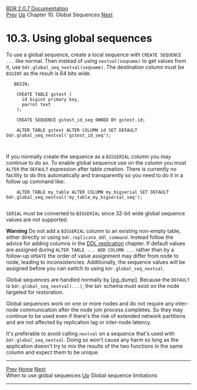   [BDR 2.0.7 Documentation](README.md)                                                                                                                          
  [Prev](global-sequences-when.md "When to use global sequences")   [Up](global-sequences.md)    Chapter 10. Global Sequences    [Next](global-sequence-limitations.md "Global sequence limitations")  


# 10.3. Using global sequences

To use a global sequence, create a local sequence with
`CREATE SEQUENCE ...` like normal. Then instead of using
`nextval(seqname)` to get values from it, use
`bdr.global_seq_nextval(seqname)`. The destination column
must be `BIGINT` as the result is 64 bits wide.

``` PROGRAMLISTING
   BEGIN;

    CREATE TABLE gstest (
      id bigint primary key,
      parrot text
    );

    CREATE SEQUENCE gstest_id_seq OWNED BY gstest.id;

    ALTER TABLE gstest ALTER COLUMN id SET DEFAULT bdr.global_seq_nextval('gstest_id_seq');
   
   
```

If you normally create the sequence as a `BIGSERIAL` column you
may continue to do so. To enable global sequence use on the column you
must `ALTER` the `DEFAULT` expression after table
creation. There is currently no facility to do this automatically and
transparently so you need to do it in a follow up command like:

``` PROGRAMLISTING
    ALTER TABLE my_table ALTER COLUMN my_bigserial SET DEFAULT bdr.global_seq_nextval('my_table_my_bigserial_seq');
   
```

`SERIAL` must be converted to `BIGSERIAL` since
32-bit wide global sequence values are not supported.

  **Warning**
  Do not add a `BIGSERIAL` column to an existing non-empty table, either directly or using `bdr.replicate_ddl_command`. Instead follow the advice for adding columns in the [DDL replication](ddl-replication.md) chapter. If default values are assigned during `ALTER TABLE ... ADD COLUMN ...` rather than by a follow-up `UPDATE` the order of value assignment may differ from node to node, leading to inconsistencies. Additionally, the sequence values will be assigned before you can switch to using `bdr.global_seq_nextval`.

Global sequences are handled normally by [pg_dump].
Because the `DEFAULT` is
`bdr.global_seq_nextval(...)`, the `bdr` schema must
exist on the node targeted for restoration.

Global sequences work on one or more nodes and do not require any
inter-node communication after the node join process completes. So they
may continue to be used even if there\'s the risk of extended network
partitions and are not affected by replication lag or inter-node
latency.

It\'s preferable to avoid calling `nextval` on a sequence
that\'s used with `bdr.global_seq_nextval`. Doing so won\'t
cause any harm so long as the application doesn\'t try to mix the
results of the two functions in the same column and expect them to be
unique.



  --------------------------------------------------- -------------------------------------------- ---------------------------------------------------------
  [Prev](global-sequences-when.md)        [Home](README.md)         [Next](global-sequence-limitations.md)  
  When to use global sequences                         [Up](global-sequences.md)                                Global sequence limitations
  --------------------------------------------------- -------------------------------------------- ---------------------------------------------------------
